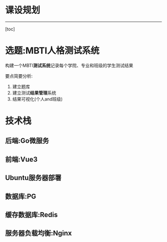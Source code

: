 # 课设规划

---

[toc]



# 选题:MBTI人格测试系统

构建一个MBTI**测试系统**记录每个学院、专业和班级的学生测试结果

要点简要分析:

1. 建立题库
2. 建立测试**结果管理**系统
3. 结果可视化(个人and班级)



# 技术栈

## 后端:Go微服务



## 前端:Vue3



## Ubuntu服务器部署



## 数据库:PG



## 缓存数据库:Redis



## 服务器负载均衡:Nginx



